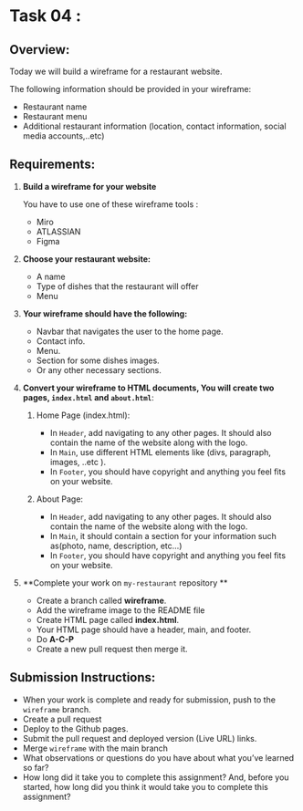 # Task 04 : 

## Overview:
Today we will build a wireframe for a restaurant website.

The following information should be provided in your wireframe:
- Restaurant name
- Restaurant menu
- Additional restaurant information (location, contact information, social media accounts,..etc)

## Requirements:

1. **Build a wireframe for your website**
   
   You have to use one of these wireframe tools :

   - Miro
   - ATLASSIAN
   - Figma

2. **Choose your restaurant website:**
   - A name
   - Type of dishes that the restaurant will offer
   - Menu
3. **Your wireframe should have the following:**
   - Navbar that navigates the user to the home page.
   - Contact info.
   - Menu.
   - Section for some dishes images.
   - Or any other necessary sections.
4. **Convert your wireframe to HTML documents, You will create two pages, `index.html` and `about.html`**:
   1. Home Page (index.html):
      - In `Header`, add navigating to any other pages. It should also contain the name of the website along with the logo.
      - In `Main`,  use different HTML elements like (divs, paragraph, images, ..etc ).
      - In `Footer`, you should have copyright and anything you feel fits on your website.

   2. About Page:
      - In `Header`, add navigating to any other pages. It should also contain the name of the website along with the logo.
      - In `Main`, it should contain a section for your information such as(photo, name, description, etc…)
      - In `Footer`, you should have copyright and anything you feel fits on your website.
5. **Complete your work on `my-restaurant` repository ** 
   - Create a branch called  **wireframe**.
   - Add the wireframe image to the README file 
   - Create HTML page called **index.html**.
   - Your HTML page should have a header, main, and footer.
   - Do **A-C-P** 
   - Create a new pull request then merge it.


## Submission Instructions:
- When your work is complete and ready for submission, push to the `wireframe` branch.
- Create a pull request
- Deploy to the Github pages.
- Submit the pull request and deployed version (Live URL) links.
- Merge `wireframe` with the main branch
- What observations or questions do you have about what you’ve learned so far?
- How long did it take you to complete this assignment? And, before you started, how long did you think it would take you to complete this assignment?
